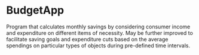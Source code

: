 # BudgetApp
Program that calculates monthly savings by considering consumer income and expenditure on different items of necessity. May be further improved to facilitate saving goals and expenditure cuts based on the average spendings on particular types of objects during pre-defined time intervals. 
